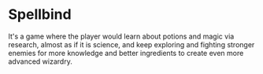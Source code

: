 # Spellbind
It's a game where the player would learn about potions and magic via research, almost as if it is science, and keep exploring and fighting stronger enemies for more knowledge and better ingredients to create even more advanced wizardry.
